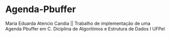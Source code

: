 # Agenda-Pbuffer
Maria Eduarda Atencio Candia || Trabalho de implementação de uma Agenda Pbuffer em C. Diciplina de Algoritimos e Estrutura de Dados I UFPel
